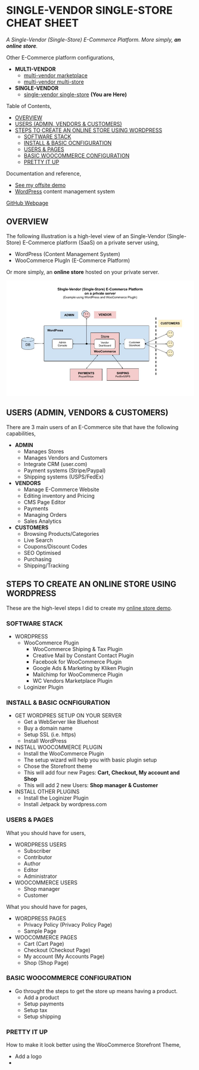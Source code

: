 # SINGLE-VENDOR SINGLE-STORE CHEAT SHEET

_A Single-Vendor (Single-Store) E-Commerce Platform.
More simply, **an online store**._

Other E-Commerce platform configurations,

* **MULTI-VENDOR**
  * [multi-vendor marketplace](https://github.com/JeffDeCola/my-cheat-sheets/tree/master/other/e-commerce/multi-vendor/multi-vendor-marketplace-cheat-sheet)
  * [multi-vendor multi-store](https://github.com/JeffDeCola/my-cheat-sheets/tree/master/other/e-commerce/multi-vendor/multi-vendor-multi-store-cheat-sheet)
* **SINGLE-VENDOR**
  * [single-vendor single-store](https://github.com/JeffDeCola/my-cheat-sheets/tree/master/other/e-commerce/single-vendor/single-vendor-single-store-cheat-sheet)
    **(You are Here)**

Table of Contents,

* [OVERVIEW](https://github.com/JeffDeCola/my-cheat-sheets/tree/master/other/e-commerce/single-vendor/single-vendor-single-store-cheat-sheet#overview)
* [USERS (ADMIN, VENDORS & CUSTOMERS)](https://github.com/JeffDeCola/my-cheat-sheets/tree/master/other/e-commerce/single-vendor/single-vendor-single-store-cheat-sheet#users-admin-vendors--customers)
* [STEPS TO CREATE AN ONLINE STORE USING WORDPRESS](https://github.com/JeffDeCola/my-cheat-sheets/tree/master/other/e-commerce/single-vendor/single-vendor-single-store-cheat-sheet#steps-to-create-an-online-store-using-wordpress)
  * [SOFTWARE STACK](https://github.com/JeffDeCola/my-cheat-sheets/tree/master/other/e-commerce/single-vendor/single-vendor-single-store-cheat-sheet#software-stack)
  * [INSTALL & BASIC OCNFIGURATION](https://github.com/JeffDeCola/my-cheat-sheets/tree/master/other/e-commerce/single-vendor/single-vendor-single-store-cheat-sheet#install--basic-ocnfiguration)
  * [USERS & PAGES](https://github.com/JeffDeCola/my-cheat-sheets/tree/master/other/e-commerce/single-vendor/single-vendor-single-store-cheat-sheet#users--pages)
  * [BASIC WOOCOMMERCE CONFIGURATION](https://github.com/JeffDeCola/my-cheat-sheets/tree/master/other/e-commerce/single-vendor/single-vendor-single-store-cheat-sheet#basic-woocommerce-configuration)
  * [PRETTY IT UP](https://github.com/JeffDeCola/my-cheat-sheets/tree/master/other/e-commerce/single-vendor/single-vendor-single-store-cheat-sheet#pretty-it-up)

Documentation and reference,

* [See my offsite demo](https://single-vendor-single-store.jeffdecola.com)
* [WordPress](https://github.com/JeffDeCola/my-cheat-sheets/tree/master/software/service-architectures/software-as-a-service/wordpress-cheat-sheet)
  content management system

[GitHub Webpage](https://jeffdecola.github.io/my-cheat-sheets/)

## OVERVIEW

The following illustration is a high-level view of an
Single-Vendor (Single-Store) E-Commerce platform (SaaS)
on a private server using,

* WordPress (Content Management System)
* WooCommerce PlugIn (E-Commerce Platform)

Or more simply, an **online store** hosted on your private server.

![IMAGE - single-vendor-single-store.jpg - IMAGE](../../../../docs/pics/single-vendor-single-store.jpg)

## USERS (ADMIN, VENDORS & CUSTOMERS)

There are 3 main users of an E-Commerce site that have
the following capabilities, 

* **ADMIN**
  * Manages Stores
  * Manages Vendors and Customers
  * Integrate CRM (user.com)
  * Payment systems (Stripe/Paypal)
  * Shipping systems (USPS/FedEx)
* **VENDORS**
  * Manage E-Commerce Website
  * Editing inventory and Pricing
  * CMS Page Editor
  * Payments
  * Managing Orders
  * Sales Analytics
* **CUSTOMERS**
  * Browsing Products/Categories
  * Live Search
  * Coupons/Discount Codes
  * SEO Optimised
  * Purchasing
  * Shipping/Tracking

## STEPS TO CREATE AN ONLINE STORE USING WORDPRESS

These are the high-level steps I did to create my
[online store demo](https://single-vendor-single-store.jeffdecola.com).

### SOFTWARE STACK

* WORDPRESS
  * WooCommerce Plugin
    * WooCommerce Shiping & Tax Plugin
    * Creative Mail by Constant Contact Plugin
    * Facebook for WooCommerce Plugin
    * Google Ads & Marketing by Kliken Plugin
    * Mailchimp for WooCommerce Plugin
    * WC Vendors Marketplace Plugin
  * Loginizer Plugin

### INSTALL & BASIC OCNFIGURATION

* GET WORDPRES SETUP ON YOUR SERVER
  * Get a WebServer like Bluehost
  * Buy a domain name
  * Setup SSL (i.e. https)
  * Install WordPress
* INSTALL WOOCOMMERCE PLUGIN
  * Install the WooCommerce Plugin
  * The setup wizard will help you with basic plugin setup
  * Chose the Storefront theme
  * This will add four new Pages: **Cart, Checkout, My account and Shop**
  * This will add 2 new Users: **Shop manager & Customer**
* INSTALL OTHER PLUGINS
  * Install the Loginizer Plugin
  * Install Jetpack by wordpress.com

### USERS & PAGES

What you should have for users,

* WORDPRESS USERS
  * Subscriber
  * Contributor
  * Author
  * Editor
  * Administrator
* WOOCOMMERCE USERS
  * Shop manager
  * Customer

What you should have for pages,

* WORDPRESS PAGES
  * Privacy Policy (Privacy Policy Page)
  * Sample Page
* WOOCOMMERCE PAGES
  * Cart (Cart Page)
  * Checkout (Checkout Page)
  * My account (My Accounts Page)
  * Shop (Shop Page)

### BASIC WOOCOMMERCE CONFIGURATION

* Go throught the steps to get the store up means having a product.
  * Add a product
  * Setup payments
  * Setup tax
  * Setup shipping

### PRETTY IT UP

How to make it look better using the WooCommerce Storefront Theme,

* Add a logo
* 